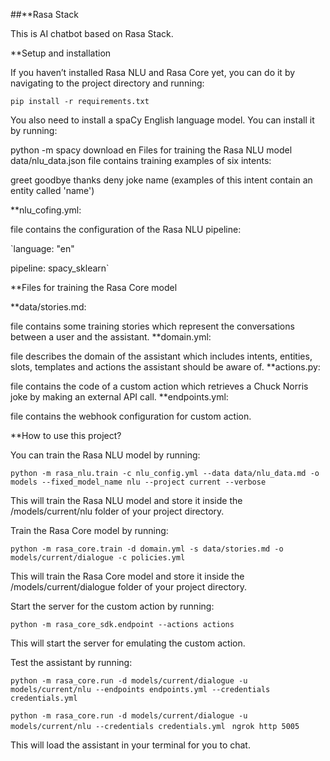 ##**Rasa Stack

This is AI chatbot based on Rasa Stack.

**Setup and installation

If you haven’t installed Rasa NLU and Rasa Core yet, you can do it by navigating to the project directory and running:

`pip install -r requirements.txt`

You also need to install a spaCy English language model. You can install it by running:

python -m spacy download en
Files for training the Rasa NLU model
data/nlu_data.json file contains training examples of six intents:

greet
goodbye
thanks
deny
joke
name (examples of this intent contain an entity called 'name')

**nlu_cofing.yml:

file contains the configuration of the Rasa NLU pipeline:

`language: "en"

pipeline: spacy_sklearn`

**Files for training the Rasa Core model

**data/stories.md:

file contains some training stories which represent the conversations between a user and the assistant.
**domain.yml:

file describes the domain of the assistant which includes intents, entities, slots, templates and actions the assistant should be aware of.
**actions.py:

file contains the code of a custom action which retrieves a Chuck Norris joke by making an external API call.
**endpoints.yml:

file contains the webhook configuration for custom action.

**How to use this project?

You can train the Rasa NLU model by running:

`python -m rasa_nlu.train -c nlu_config.yml --data data/nlu_data.md -o models --fixed_model_name nlu --project current --verbose`

This will train the Rasa NLU model and store it inside the /models/current/nlu folder of your project directory.

Train the Rasa Core model by running:

`python -m rasa_core.train -d domain.yml -s data/stories.md -o models/current/dialogue -c policies.yml`

This will train the Rasa Core model and store it inside the /models/current/dialogue folder of your project directory.

Start the server for the custom action by running:

`python -m rasa_core_sdk.endpoint --actions actions`

This will start the server for emulating the custom action.

Test the assistant by running:

`python -m rasa_core.run -d models/current/dialogue -u models/current/nlu --endpoints endpoints.yml --credentials credentials.yml`

`python -m rasa_core.run -d models/current/dialogue -u models/current/nlu --credentials credentials.yml`
`
ngrok http 5005`

This will load the assistant in your terminal for you to chat.

